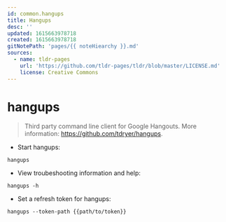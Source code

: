 ```yaml
---
id: common.hangups
title: Hangups
desc: ''
updated: 1615663978718
created: 1615663978718
gitNotePath: 'pages/{{ noteHiearchy }}.md'
sources:
  - name: tldr-pages
    url: 'https://github.com/tldr-pages/tldr/blob/master/LICENSE.md'
    license: Creative Commons
---
```

# hangups

> Third party command line client for Google Hangouts.
> More information: <https://github.com/tdryer/hangups>.

- Start hangups:

`hangups`

- View troubeshooting information and help:

`hangups -h`

- Set a refresh token for hangups:

`hangups --token-path {{path/to/token}}`

